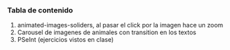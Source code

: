 ### Tabla de contenido 
1. animated-images-soliders, al pasar el click por la imagen hace un zoom
2. Carousel de imagenes de animales con transition en los textos 
3. PSeInt (ejercicios vistos en clase)

